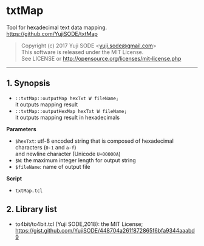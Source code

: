 # txtMap
Tool for hexadecimal text data mapping.  
https://github.com/YujiSODE/txtMap
>Copyright (c) 2017 Yuji SODE \<yuji.sode@gmail.com\>  
>This software is released under the MIT License.  
>See LICENSE or http://opensource.org/licenses/mit-license.php
______
## 1. Synopsis
- `::txtMap::outputMap hexTxt W fileName;`  
  it outputs mapping result
- `::txtMap::outputHexMap hexTxt W fileName;`  
  it outputs mapping result in hexadecimals

**Parameters**  
- `$hexTxt`: utf-8 encoded string that is composed of hexadecimal characters (`0-1` and `a-f`)  
  and newline character (Unicode `U+00000A`)
- `$W`: the maximum integer length for output string
- `$fileName`: name of output file

**Script**  
- `txtMap.tcl`

## 2. Library list
- to4bit/to4bit.tcl (Yuji SODE,2018): the MIT License; https://gist.github.com/YujiSODE/448704a261f872865f6bfa9344aaabd9
